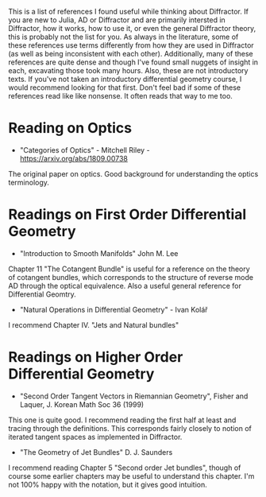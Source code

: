 This is a list of references I found useful while thinking about Diffractor.
If you are new to Julia, AD or Diffractor and are primarily intersted in
Diffractor, how it works, how to use it, or even the general Diffractor
theory, this is probably not the list for you. As always in the literature,
some of these references use terms differently from how they are used in
Diffractor (as well as being inconsistent with each other). Additionally,
many of these references are quite dense and though I've found small nuggets
of insight in each, excavating those took many hours. Also, these are not
introductory texts. If you've not taken an introductory differential
geometry course, I would recommend looking for that first. Don't feel bad if
some of these references read like like nonsense. It often reads that way to me too.

# Reading on Optics

- "Categories of Optics" - Mitchell Riley - https://arxiv.org/abs/1809.00738

The original paper on optics. Good background for understanding the optics terminology.

# Readings on First Order Differential Geometry

- "Introduction to Smooth Manifolds" John M. Lee

Chapter 11 "The Cotangent Bundle" is useful for a reference on the theory of cotangent bundles,
which corresponds to the structure of reverse mode AD through the optical equivalence. Also a
useful general reference for Differential Geomtry.

- "Natural Operations in Differential Geometry" - Ivan Kolář

I recommend Chapter IV. "Jets and Natural bundles"

# Readings on Higher Order Differential Geometry

- "Second Order Tangent Vectors in Riemannian Geometry", Fisher and Laquer, J. Korean Math Soc 36 (1999)

This one is quite good. I recommend reading the first half at least and tracing through the definitions.
This corresponds fairly closely to notion of iterated tangent spaces as implemented in Diffractor.

- "The Geometry of Jet Bundles" D. J. Saunders

I recommend reading Chapter 5 "Second order Jet bundles", though of course some earlier chapters
may be useful to understand this chapter. I'm not 100% happy with the notation, but it gives good
intuition.

